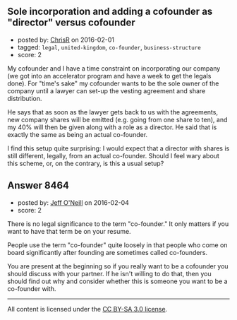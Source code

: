 ## Sole incorporation and adding a cofounder as "director" versus cofounder

- posted by: [ChrisR](https://stackexchange.com/users/370827/chrisr) on 2016-02-01
- tagged: `legal`, `united-kingdom`, `co-founder`, `business-structure`
- score: 2

<p>My cofounder and I have a time constraint on incorporating our company (we got into an accelerator program and have a week to get the legals done). For "time's sake" my cofounder wants to be the sole owner of the company until a lawyer can set-up the vesting agreement and share distribution.</p>

<p>He says that as soon as the lawyer gets back to us with the agreements, new company shares will be emitted (e.g. going from one share to ten), and my 40% will then be given along with a role as a director. He said that is exactly the same as being an actual co-founder.</p>

<p>I find this setup quite surprising: I would expect that a director with shares is still different, legally, from an actual co-founder. Should I feel wary about this scheme, or, on the contrary, is this a usual setup?</p>



## Answer 8464

- posted by: [Jeff O'Neill](https://stackexchange.com/users/46273/jeff-o-neill) on 2016-02-04
- score: 2

<p>There is no legal significance to the term "co-founder."  It only matters if you want to have that term be on your resume.  </p>

<p>People use the term "co-founder" quite loosely in that people who come on board significantly after founding are sometimes called co-founders.</p>

<p>You are present at the beginning so if you really want to be a cofounder you should discuss with your partner.  If he isn't willing to do that, then you should find out why and consider whether this is someone you want to be a co-founder with. </p>




---

All content is licensed under the [CC BY-SA 3.0 license](https://creativecommons.org/licenses/by-sa/3.0/).
